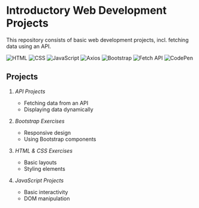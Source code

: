 # Introductory Web Development Projects

This repository consists of basic web development projects, incl. fetching data using an API.

![HTML](https://img.shields.io/badge/HTML-E34F26.svg?style=for-the-badge&logo=html5&logoColor=white)
![CSS](https://img.shields.io/badge/CSS-1572B6.svg?style=for-the-badge&logo=css3&logoColor=white)
![JavaScript](https://img.shields.io/badge/JavaScript-F7DF1E.svg?style=for-the-badge&logo=javascript&logoColor=black)
![Axios](https://img.shields.io/badge/Axios-5A29E3.svg?style=for-the-badge&logo=axios&logoColor=white)
![Bootstrap](https://img.shields.io/badge/Bootstrap-563D7C.svg?style=for-the-badge&logo=bootstrap&logoColor=white)
![Fetch API](https://img.shields.io/badge/Fetch%20API-2E7BB4.svg?style=for-the-badge&logo=web&logoColor=white)
![CodePen](https://img.shields.io/badge/CodePen-000000.svg?style=for-the-badge&logo=codepen&logoColor=white)

## Projects

1. *API Projects*
   - Fetching data from an API
   - Displaying data dynamically

2. *Bootstrap Exercises*
   - Responsive design
   - Using Bootstrap components

3. *HTML & CSS Exercises*
   - Basic layouts
   - Styling elements

4. *JavaScript Projects*
   - Basic interactivity
   - DOM manipulation
